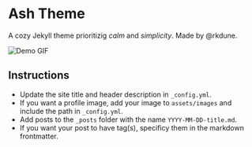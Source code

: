 # Ash Theme
A cozy Jekyll theme prioritizig *calm* and *simplicity*. Made by @rkdune.

![Demo GIF](assets/images/demo.gif)


## Instructions
* Update the site title and header description in `_config.yml`.
* If you want a profile image, add your image to `assets/images` and include the path in `_config.yml`.
* Add posts to the `_posts` folder with the name `YYYY-MM-DD-title.md`.
* If you want your post to have tag(s), specificy them in the markdown frontmatter.